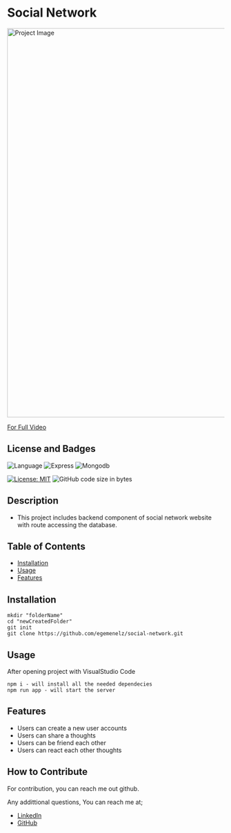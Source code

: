 # Social Network

<img src="./images/social-network.gif" alt="Project Image" width="900px"/>

[For Full Video](https://drive.google.com/file/d/1U-_0fa3hLM9VOnBIlqANQ0mWnAmvU_e0/view)

## License and Badges

![Language](https://img.shields.io/badge/JavaScript-F7DF1E?style=for-the-badge&logo=javascript&logoColor=black)
![Express](https://img.shields.io/badge/Express.js-404D59?style=for-the-badge)
![Mongodb](https://img.shields.io/badge/MongoDB-4EA94B?style=for-the-badge&logo=mongodb&logoColor=white)

[![License: MIT](https://img.shields.io/badge/License-MIT-yellow.svg)](https://opensource.org/licenses/MIT)
![GitHub code size in bytes](https://img.shields.io/github/languages/code-size/egemenelz/social-network)

## Description

 - This project includes backend component of social network website with route accessing the database.


## Table of Contents

- [Installation](#installation)
- [Usage](#usage)
- [Features](#features)

## Installation

```
mkdir "folderName"
cd "newCreatedFolder"
git init
git clone https://github.com/egemenelz/social-network.git

```

## Usage

After opening project with VisualStudio Code

````
npm i - will install all the needed dependecies
npm run app - will start the server

````

## Features

 - Users can create a new user accounts
 - Users can share a thoughts 
 - Users can be friend each other 
 - Users can react each other thoughts

## How to Contribute

For contribution, you can reach me out github.

Any addittional questions, You can reach me at;
- [LinkedIn](https://www.linkedin.com/in/egemeneliz/)
- [GitHub](https://github.com/egemenelz)
